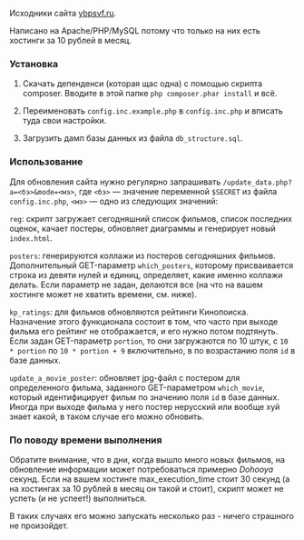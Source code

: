 Исходники сайта [ybpsvf.ru](http://ybpsvf.ru/).

Написано на Apache/PHP/MySQL потому что только на них есть хостинги за 10 рублей в месяц.

### Установка

1. Скачать депенденси (которая щас одна) с помощью скрипта composer. Вводите в этой папке `php composer.phar install` и всё.

2. Переименовать `config.inc.example.php` в `config.inc.php` и вписать туда свои настройки.

3. Загрузить дамп базы данных из файла `db_structure.sql`.

### Использование

Для обновления сайта нужно регулярно запрашивать `/update_data.php?a=<бэ>&mode=<мэ>`, где `<бэ>` — значение переменной `$SECRET` из файла `config.inc.php`, `<мэ>` — одно из следующих значений:

`reg`: скрипт загружает сегодняшний список фильмов, список последних оценок, качает постеры, обновляет диаграммы и генерирует новый `index.html`.

`posters`: генерируются коллажи из постеров сегодняшних фильмов. Дополнительный GET-параметр `which_posters`, которому присваивается строка из девяти нулей и единиц, определяет, какие именно коллажи делать. Если параметр не задан, делаются все (на что на вашем хостинге может не хватить времени, см. ниже).

`kp_ratings`: для фильмов обновляются рейтинги Кинопоиска. Назначение этого функционала состоит в том, что часто при выходе фильма его рейтинг не отображается, и его нужно потом подтянуть. Если задан GET-параметр `portion`, то они загружаются по 10 штук, с `10 * portion` по `10 * portion + 9` включительно, в по возрастанию поля `id` в базе данных.

`update_a_movie_poster`: обновляет jpg-файл с постером для определенного фильма, заданного GET-параметром `which_movie`, который идентифицирует фильм по значению поля `id` в базе данных. Иногда при выходе фильма у него постер нерусский или вообще хуй знает какой, в таком случае его можно обновить.

### По поводу времени выполнения

Обратите внимание, что в дни, когда вышло много новых фильмов, на обновление информации может потребоваться примерно $Dohooya$ секунд. Если на вашем хостинге max_execution_time стоит 30 секунд (а на хостингах за 10 рублей в месяц он такой и стоит), скрипт может не успеть (и не успеет!) выполниться.

В таких случаях его можно запускать несколько раз - ничего страшного не произойдет.


